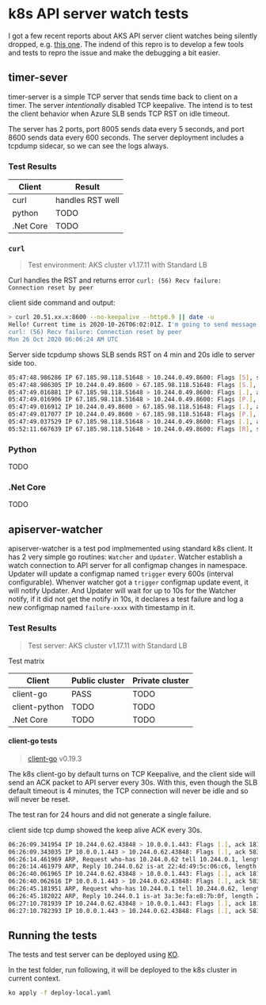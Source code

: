 # k8s API server watch tests

I got a few recent reports about AKS API server client watches being silently dropped, e.g. [this one](https://github.com/Azure/AKS/issues/1755). The indend of this repro is to develop a few tools and tests to repro the issue and make the debugging a bit easier.

## timer-sever
timer-server is a simple TCP server that sends time back to client on a timer. The server *intentionally* disabled TCP keepalive. The intend is to test the client behavior when Azure SLB sends TCP RST on idle timeout. 

The server has 2 ports, port 8005 sends data every 5 seconds, and port 8600 sends data every 600 seconds. The server deployment includes a tcpdump sidecar, so we can see the logs always.

### Test Results

| Client  | Result | 
|---|---|
|  curl | handles RST well  |  
|  python | TODO |
|  .Net Core | TODO | 

### `curl`
> Test environment: AKS cluster v1.17.11 with Standard LB

Curl handles the RST and returns error `curl: (56) Recv failure: Connection reset by peer`

client side command and output:
```bash
> curl 20.51.xx.x:8600 --no-keepalive --http0.9 || date -u
Hello! Current time is 2020-10-26T06:02:01Z. I'm going to send message every 600 seconds. No KeepAlive in this TCP connection.
curl: (56) Recv failure: Connection reset by peer
Mon 26 Oct 2020 06:06:24 AM UTC
```

Server side tcpdump shows SLB sends RST on 4 min and 20s idle to server side too.

```bash
05:47:48.986286 IP 67.185.98.118.51648 > 10.244.0.49.8600: Flags [S], seq 3269278141, win 64240, options [mss 1460,sackOK,TS val 2594862467 ecr 0,nop,wscale 7], length 0
05:47:48.986305 IP 10.244.0.49.8600 > 67.185.98.118.51648: Flags [S.], seq 1850028384, ack 3269278142, win 65160, options [mss 1460,sackOK,TS val 2817406417 ecr 2594862467,nop,wscale 7], length 0
05:47:49.016881 IP 67.185.98.118.51648 > 10.244.0.49.8600: Flags [.], ack 1, win 502, options [nop,nop,TS val 2594862488 ecr 2817406417], length 0
05:47:49.016906 IP 67.185.98.118.51648 > 10.244.0.49.8600: Flags [P.], seq 1:80, ack 1, win 502, options [nop,nop,TS val 2594862489 ecr 2817406417], length 79
05:47:49.016912 IP 10.244.0.49.8600 > 67.185.98.118.51648: Flags [.], ack 80, win 509, options [nop,nop,TS val 2817406448 ecr 2594862489], length 0
05:47:49.017077 IP 10.244.0.49.8600 > 67.185.98.118.51648: Flags [P.], seq 1:128, ack 80, win 509, options [nop,nop,TS val 2817406448 ecr 2594862489], length 127
05:47:49.037529 IP 67.185.98.118.51648 > 10.244.0.49.8600: Flags [.], ack 128, win 502, options [nop,nop,TS val 2594862518 ecr 2817406448], length 0
05:52:11.667639 IP 67.185.98.118.51648 > 10.244.0.49.8600: Flags [R], seq 3269278221, win 0, length 0
```

### Python
TODO

### .Net Core
TODO

## apiserver-watcher
apiserver-watcher is a test pod implmemented using standard k8s client. It has 2 very simple go routines: `Watcher` and `Updater`. Watcher establish a watch connection to API server for all configmap changes in namespace. Updater will update a configmap named `trigger` every 600s (interval configurable). Whenver watcher got a `trigger` configmap update event, it will notify Updater. And Updater will wait for up to 10s for the Watcher notify, if it did not get the notify in 10s, it declares a test failure and log a new configmap named `failure-xxxx` with timestamp in it.

### Test Results
> Test server: AKS cluster v1.17.11 with Standard LB <br>

Test matrix

| Client  | Public cluster | Private cluster |
|---|---|---|
|  client-go | PASS |  TODO |
|  client-python | TODO | TODO |
|  .Net Core | TODO | TODO |

#### client-go tests
> [client-go](https://github.com/kubernetes/client-go) v0.19.3

The k8s client-go by default turns on TCP Keepalive, and the client side will send an ACK packet to API server every 30s. With this, even though the SLB default timeout is 4 minutes, the TCP connection will never be idle and so will never be reset.

The test ran for 24 hours and did not generate a single failure.

client side tcp dump showed the keep alive ACK every 30s.
```bash
06:26:09.341954 IP 10.244.0.62.43848 > 10.0.0.1.443: Flags [.], ack 181169, win 501, options [nop,nop,TS val 891891695 ecr 767313160], length 0
06:26:09.343035 IP 10.0.0.1.443 > 10.244.0.62.43848: Flags [.], ack 58300, win 501, options [nop,nop,TS val 767343881 ecr 891368331], length 0
06:26:14.461969 ARP, Request who-has 10.244.0.62 tell 10.244.0.1, length 28
06:26:14.461979 ARP, Reply 10.244.0.62 is-at 22:4d:49:5c:06:c6, length 28
06:26:40.061965 IP 10.244.0.62.43848 > 10.0.0.1.443: Flags [.], ack 181169, win 501, options [nop,nop,TS val 891922415 ecr 767343881], length 0
06:26:40.062616 IP 10.0.0.1.443 > 10.244.0.62.43848: Flags [.], ack 58300, win 501, options [nop,nop,TS val 767374600 ecr 891368331], length 0
06:26:45.181951 ARP, Request who-has 10.244.0.1 tell 10.244.0.62, length 28
06:26:45.182022 ARP, Reply 10.244.0.1 is-at 3a:3e:fa:e8:7b:0f, length 28
06:27:10.781939 IP 10.244.0.62.43848 > 10.0.0.1.443: Flags [.], ack 181169, win 501, options [nop,nop,TS val 891953135 ecr 767374600], length 0
06:27:10.782393 IP 10.0.0.1.443 > 10.244.0.62.43848: Flags [.], ack 58300, win 501, options [nop,nop,TS val 767405320 ecr 891368331], length 0

```

## Running the tests
The tests and test server can be deployed using [KO](https://github.com/google/ko).

In the test folder, run following, it will be deployed to the k8s cluster in current context.

```bash
ko apply -f deploy-local.yaml
```

